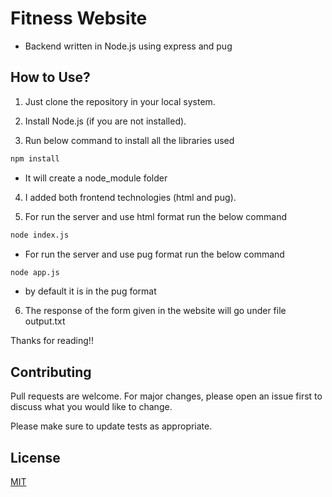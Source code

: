 # Fitness Website

- Backend written in Node.js using express and pug

## How to Use?

1. Just clone the repository in your local system.

2. Install Node.js (if you are not installed).

3. Run below command to install all the libraries used

```bash
npm install
```
- It will create a node_module folder

4. I added both frontend technologies (html and pug).

5. For run the server and use html format run the below command

```bash
node index.js
```
- For run the server and use pug format run the below command

```bash
node app.js
``` 
- by default it is in the pug format

6. The response of the form given in the website will go under file output.txt

Thanks for reading!!

## Contributing
Pull requests are welcome. For major changes, please open an issue first to discuss what you would like to change.

Please make sure to update tests as appropriate.

## License
[MIT](https://choosealicense.com/licenses/mit/)
